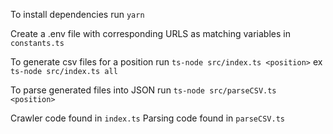 To install dependencies run `yarn`

Create a .env file with corresponding URLS as matching variables in `constants.ts`

To generate csv files for a position run `ts-node src/index.ts <position>` ex `ts-node src/index.ts all`

To parse generated files into JSON run `ts-node src/parseCSV.ts <position>`

Crawler code found in `index.ts`
Parsing code found in `parseCSV.ts`
